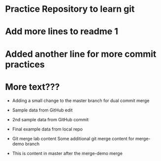 # Practice Repository to learn git

# Add more lines to readme 1

# Added another line for more commit practices

# More text???
  - Adding a small change to the master branch for dual commit merge

- Sample data from GitHub edit

- 2nd sample data from GitHub commit

- Final example data from local repo

- Git merge lab content
  Some additional git merge content for merge-demo branch

- This is content in master after the merge-demo merge
